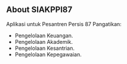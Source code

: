 ## About SIAKPPI87

Aplikasi untuk Pesantren Persis 87 Pangatikan:

- Pengelolaan Keuangan.
- Pengelolaan Akademik.
- Pengelolaan Kesantrian.
- Pengelolaan Kepegawaian.


